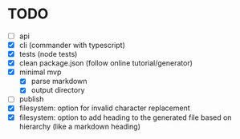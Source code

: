 # TODO

- [ ] api
- [x] cli (commander with typescript)
- [x] tests (node tests)
- [x] clean package.json (follow online tutorial/generator)
- [x] minimal mvp
  - [x] parse markdown
  - [x] output directory
- [ ] publish
- [x] filesystem: option for invalid character replacement
- [x] filesystem: option to add heading to the generated file based on hierarchy (like a markdown heading)
